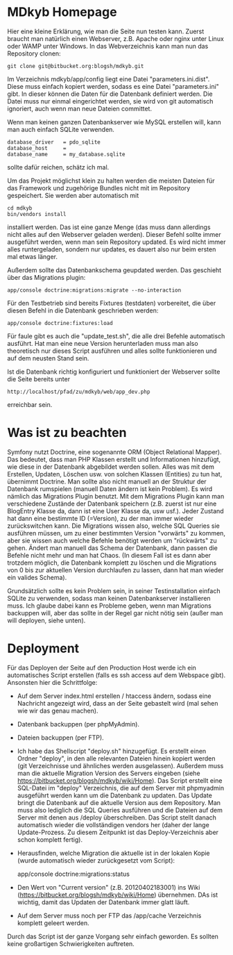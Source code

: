 MDkyb Homepage
==============

Hier eine kleine Erklärung, wie man die Seite nun testen kann. Zuerst braucht man
natürlich einen Webserver, z.B. Apache oder nginx unter Linux oder WAMP unter Windows.
In das Webverzeichnis kann man nun das Repository clonen:

    git clone git@bitbucket.org:blogsh/mdkyb.git

Im Verzeichnis mdkyb/app/config liegt eine Datei "parameters.ini.dist". Diese muss einfach
kopiert werden, sodass es eine Datei "parameters.ini" gibt. In dieser können die Daten für
die Datenbank definiert werden. Die Datei muss nur einmal eingerichtet werden, sie wird von
git automatisch ignoriert, auch wenn man neue Dateien committet.

Wenn man keinen ganzen Datenbankserver wie MySQL erstellen will, kann man auch einfach SQLite verwenden.

    database_driver   = pdo_sqlite
    database_host     = 
    database_name     = my_database.sqlite

sollte dafür reichen, schätz ich mal.

Um das Projekt möglichst klein zu halten werden die meisten Dateien für das Framework und 
zugehörige Bundles nicht mit im Repository gespeichert. Sie werden aber automatisch mit

    cd mdkyb 
    bin/vendors install

installiert werden. Das ist eine ganze Menge (das muss dann allerdings nicht alles auf den Webserver
geladen werden). Dieser Befehl sollte immer ausgeführt werden, wenn man sein Repository updated. Es wird
nicht immer alles runtergeladen, sondern nur updates, es dauert also nur beim ersten mal etwas länger.

Außerdem sollte das Datenbankschema geupdated werden. Das geschieht über das Migrations plugin:

    app/console doctrine:migrations:migrate --no-interaction

Für den Testbetrieb sind bereits Fixtures (testdaten) vorbereitet, die über diesen Befehl in die Datenbank geschrieben werden:

    app/console doctrine:fixtures:load

Für faule gibt es auch die "update_test.sh", die alle drei Befehle automatisch ausführt. Hat man eine neue Version herunterladen
muss man also theoretisch nur dieses Script ausführen und alles sollte funktionieren und auf dem neusten Stand sein.

Ist die Datenbank richtig konfiguriert und funktioniert der
Webserver sollte die Seite bereits unter

    http://localhost/pfad/zu/mdkyb/web/app_dev.php

erreichbar sein.

Was ist zu beachten
===================

Symfony nutzt Doctrine, eine sogenannte ORM (Object Relational Mapper). Das bedeutet, dass man PHP Klassen erstellt und Informationen hinzufügt, wie diese in der Datenbank abgebildet werden sollen. Alles was mit dem Erstellen, Updaten, Löschen usw. von solchen Klassen (Entities) zu tun hat, übernimmt Doctrine. Man sollte also nicht manuell an der Struktur der Datenbank rumspielen (manuell Daten ändern ist kein Problem). Es wird nämlich das Migrations Plugin benutzt. Mit dem Migrations Plugin kann man verschiedene Zustände der Datenbank speichern (z.B. zuerst ist nur eine BlogEntry Klasse da, dann ist eine User Klasse da, usw usf.). Jeder Zustand hat dann eine bestimmte ID (=Version), zu der man immer wieder zurückswitchen kann. Die Migrations wissen also, welche SQL Queries sie ausführen müssen, um zu einer bestimmten Version "vorwärts" zu kommen, aber sie wissen auch welche Befehle benötigt werden um "rückwärts" zu gehen. Ändert man manuell das Schema der Datenbank, dann passen die Befehle nicht mehr und man hat Chaos. (In diesem Fall ist es dann aber trotzdem möglich, die Datenbank komplett zu löschen und die Migrations von 0 bis zur aktuellen Version durchlaufen zu lassen, dann hat man wieder ein valides Schema).

Grundsätzlich sollte es kein Problem sein, in seiner Testinstallation einfach SQLite zu verwenden, sodass man keinen Datenbankserver installieren muss. Ich glaube dabei kann es Probleme geben, wenn man Migrations backuppen will, aber das sollte in der Regel gar nicht nötig sein (außer man will deployen, siehe unten).

Deployment
==========

Für das Deployen der Seite auf den Production Host werde ich ein automatisches Script erstellen (falls
es ssh access auf dem Webspace gibt). Ansonsten hier die Schrittfolge:

* Auf dem Server index.html erstellen / htaccess ändern, sodass eine Nachricht angezeigt wird, dass an der Seite gebastelt wird (mal sehen wie wir das genau machen).

* Datenbank backuppen (per phpMyAdmin).

* Dateien backuppen (per FTP).

* Ich habe das Shellscript "deploy.sh" hinzugefügt. Es erstellt einen Ordner "deploy", in den alle relevanten Dateien hinein kopiert werden (git Verzeichnisse und ähnliches werden ausgelassen). Außerdem muss man die aktuelle Migration Version des Servers eingeben (siehe https://bitbucket.org/blogsh/mdkyb/wiki/Home). Das Script erstellt eine SQL-Datei im "deploy" Verzeichnis, die auf dem Server mit phpmyadmin ausgeführt werden kann um die Datenbank zu updaten. Das Update bringt die Datenbank auf die aktuelle Version aus dem Repository. Man muss also lediglich die SQL Queries ausführen und die Dateien auf dem Server mit denen aus /deploy überschreiben. Das Script stellt danach automatisch wieder die vollständigen vendors her (daher der lange Update-Prozess. Zu diesem Zeitpunkt ist das Deploy-Verzeichnis aber schon komplett fertig).

* Herausfinden, welche Migration die aktuelle ist in der lokalen Kopie (wurde automatisch wieder zurückgesetzt vom Script):

    app/console doctrine:migrations:status

* Den Wert von "Current version" (z.B. 20120402183001) ins Wiki (https://bitbucket.org/blogsh/mdkyb/wiki/Home) übernehmen. DAs ist wichtig, damit das Updaten der Datenbank immer glatt läuft.

* Auf dem Server muss noch per FTP das /app/cache Verzeichnis komplett geleert werden.

Durch das Script ist der ganze Vorgang sehr einfach geworden. Es sollten keine großartigen Schwierigkeiten auftreten.
